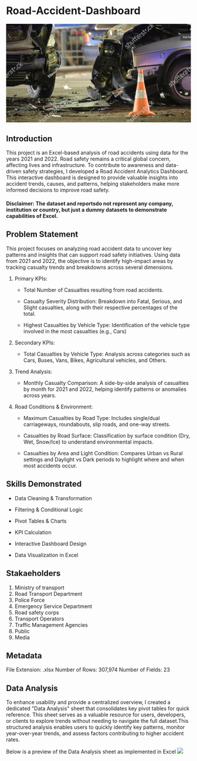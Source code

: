 # Road-Accident-Dashboard
![](road_acciedent_image.png)
## Introduction
This project is an Excel-based analysis of road accidents using  data for the years 2021 and 2022. Road safety remains a critical global concern, affecting lives and infrastructure. To contribute to awareness and data-driven safety strategies, I developed a Road Accident Analytics Dashboard. This interactive dashboard is designed to provide valuable insights into accident trends, causes, and patterns, helping stakeholders make more informed decisions to improve road safety.

#### Disclaimer: The dataset and reportsdo not represent any company, institution or country, but just a dummy datasets to demonstrate capabilities of Excel.
## Problem Statement
This project focuses on analyzing road accident data to uncover key patterns and insights that can support road safety initiatives. Using data from 2021 and 2022, the objective is to identify high-impact areas by tracking casualty trends and breakdowns across several dimensions.
1. Primary KPIs:
   - Total Number of Casualties resulting from road accidents.

   - Casualty Severity Distribution: Breakdown into Fatal, Serious, and Slight casualties, along with their respective percentages of the total.

   - Highest Casualties by Vehicle Type: Identification of the vehicle type involved in the most casualties (e.g., Cars)
2. Secondary KPIs:
   - Total Casualties by Vehicle Type: Analysis across categories such as Cars, Buses, Vans, Bikes, Agricultural vehicles, and Others.
3. Trend Analysis:
   - Monthly Casualty Comparison: A side-by-side analysis of casualties by month for 2021 and 2022, helping identify patterns or anomalies across years.

4. Road Conditions & Environment:
   - Maximum Casualties by Road Type: Includes single/dual carriageways, roundabouts, slip roads, and one-way streets.

   - Casualties by Road Surface: Classification by surface condition (Dry, Wet, Snow/Ice) to understand environmental impacts.

   - Casualties by Area and Light Condition: Compares Urban vs Rural settings and Daylight vs Dark periods to highlight where and when most accidents occur.
     
## Skills Demonstrated
 - Data Cleaning & Transformation

 - Filtering & Conditional Logic

 - Pivot Tables & Charts

 - KPI Calculation

 - Interactive Dashboard Design

  - Data Visualization in Excel

  
## Stakaeholders
1. Ministry of transport
2. Road Transport Department
3. Police Force
4. Emergency Service Department
5. Road safety corps
6. Transport Operators
7. Traffic Management Agencies
8. Public
9. Media
    

## Metadata
File Extension: .xlsx
Number of Rows: 307,974
Number of Fields: 23

## Data Analysis
To enhance usability and provide a centralized overview, I created a dedicated "Data Analysis" sheet that consolidates key pivot tables for quick reference. This sheet serves as a valuable resource for users, developers, or clients to explore trends without needing to navigate the full dataset.This structured analysis enables users to quickly identify key patterns, monitor year-over-year trends, and assess factors contributing to higher accident rates.

 Below is a preview of the Data Analysis sheet as implemented in Excel
 ![](Analysis_Page)

 



     









